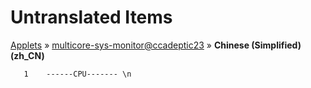 # Untranslated Items
[Applets](../../../README.md) &#187; [multicore-sys-monitor@ccadeptic23](../README.md) &#187; **Chinese (Simplified) (zh_CN)**

       1	------CPU------- \n
